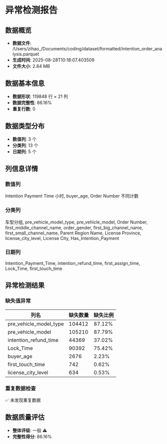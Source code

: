 # 异常检测报告

## 数据概览
- **数据文件**: /Users/zihao_/Documents/coding/dataset/formatted/intention_order_analysis.parquet
- **生成时间**: 2025-08-28T10:18:07.403509
- **文件大小**: 2.84 MB

## 数据基本信息
- **数据形状**: 119848 行 × 21 列
- **数据完整性**: 86.16%
- **重复行数**: 0

## 数据类型分布
- **数值列**: 3 个
- **分类列**: 13 个  
- **日期列**: 5 个

## 列信息详情
### 数值列
Intention Payment Time 小时, buyer_age, Order Number 不同计数

### 分类列
车型分组, pre_vehicle_model_type, pre_vehicle_model, Order Number, first_middle_channel_name, order_gender, first_big_channel_name, first_small_channel_name, Parent Region Name, License Province, license_city_level, License City, Has_Intention_Payment

### 日期列
Intention_Payment_Time, intention_refund_time, first_assign_time, Lock_Time, first_touch_time

## 异常检测结果

### 缺失值异常

| 列名 | 缺失数量 | 缺失比例 |
|------|----------|----------|
| pre_vehicle_model_type | 104412 | 87.12% |
| pre_vehicle_model | 105210 | 87.79% |
| intention_refund_time | 44369 | 37.02% |
| Lock_Time | 90392 | 75.42% |
| buyer_age | 2676 | 2.23% |
| first_touch_time | 742 | 0.62% |
| license_city_level | 634 | 0.53% |

### 重复数据检查
✅ 未发现重复数据

## 数据质量评估
- **整体评级**: 一般 ⚠️
- **完整性得分**: 86.16%
